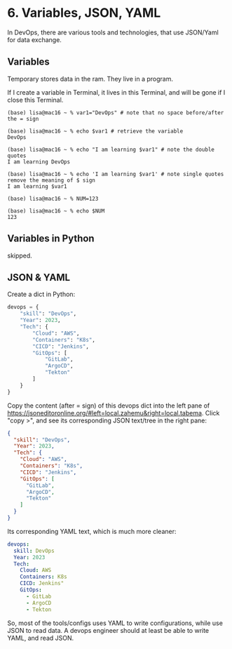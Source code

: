 # 6. Variables, JSON, YAML
In DevOps, there are various tools and technologies, that use JSON/Yaml for data exchange. 

## Variables
Temporary stores data in the ram. They live in a program. 

If I create a variable in Terminal, it lives in this Terminal, and will be gone if I close this Terminal. 

```console
(base) lisa@mac16 ~ % var1="DevOps" # note that no space before/after the = sign

(base) lisa@mac16 ~ % echo $var1 # retrieve the variable
DevOps

(base) lisa@mac16 ~ % echo "I am learning $var1" # note the double quotes
I am learning DevOps

(base) lisa@mac16 ~ % echo 'I am learning $var1' # note single quotes remove the meaning of $ sign
I am learning $var1

(base) lisa@mac16 ~ % NUM=123

(base) lisa@mac16 ~ % echo $NUM       
123
```

## Variables in Python
skipped.

## JSON & YAML
Create a dict in Python: 
```python
devops = {
    "skill": "DevOps",
    "Year": 2023,
    "Tech": {
        "Cloud": "AWS",
        "Containers": "K8s",
        "CICD": "Jenkins",
        "GitOps": [
            "GitLab",
            "ArgoCD",
            "Tekton"
        ]
    }
}
```

Copy the content (after = sign) of this devops dict into the left pane of https://jsoneditoronline.org/#left=local.zahemu&right=local.tabema. Click "copy >", and see its corresponding JSON text/tree in the right pane:
```json
{
  "skill": "DevOps",
  "Year": 2023,
  "Tech": {
    "Cloud": "AWS",
    "Containers": "K8s",
    "CICD": "Jenkins",
    "GitOps": [
      "GitLab",
      "ArgoCD",
      "Tekton"
    ]
  }
}
```

Its corresponding YAML text, which is much more cleaner:
```yml
devops:
  skill: DevOps
  Year: 2023
  Tech: 
    Cloud: AWS
    Containers: K8s
    CICD: Jenkins"
    GitOps: 
      - GitLab
      - ArgoCD
      - Tekton
```

So, most of the tools/configs uses YAML to write configurations, while use JSON to read data. A devops engineer should at least be able to write YAML, and read JSON. 
